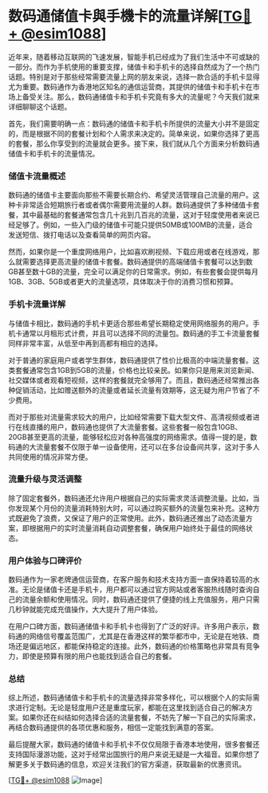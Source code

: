 # 数码通储值卡與手機卡的流量详解[[TG💪+ @esim1088](https://t.me/s/esim1088)]

近年来，随着移动互联网的飞速发展，智能手机已经成为了我们生活中不可或缺的一部分。而作为手机使用的重要支撑，储值卡和手机卡的选择自然成为了一个热门话题。特别是对于那些经常需要流量上网的朋友来说，选择一款合适的手机卡显得尤为重要。数码通作为香港地区知名的通信运营商，其提供的储值卡和手机卡在市场上备受关注。那么，数码通储值卡和手机卡究竟有多大的流量呢？今天我们就来详细聊聊这个话题。

首先，我们需要明确一点：数码通的储值卡和手机卡所提供的流量大小并不是固定的，而是根据不同的套餐计划和个人需求来决定的。简单来说，如果你选择了更高的套餐，那么你享受到的流量就会更多。接下来，我们就从几个方面来分析数码通储值卡和手机卡的流量情况。

### 储值卡流量概述

数码通的储值卡主要面向那些不需要长期合约、希望灵活管理自己流量的用户。这种卡非常适合短期旅行者或者偶尔需要用流量的人群。数码通提供了多种储值卡套餐，其中最基础的套餐通常包含几十兆到几百兆的流量，这对于轻度使用者来说已经足够了。例如，一些入门级的储值卡可能只提供50MB或100MB的流量，适合发送短信、拨打电话以及查看简单的网页内容。

然而，如果你是一个重度网络用户，比如喜欢刷视频、下载应用或者在线游戏，那么就需要选择更高流量的储值卡套餐。数码通提供的高端储值卡套餐可以达到数GB甚至数十GB的流量，完全可以满足你的日常需求。例如，有些套餐会提供每月1GB、3GB、5GB或者更大的流量选项，具体取决于你的消费习惯和预算。

### 手机卡流量详解

与储值卡相比，数码通的手机卡更适合那些希望长期稳定使用网络服务的用户。手机卡通常以月租形式计费，并且可以选择不同的流量包。数码通的手工卡流量套餐同样非常丰富，从低至中再到高都有相应的选择。

对于普通的家庭用户或者学生群体，数码通提供了性价比极高的中端流量套餐。这类套餐通常包含1GB到5GB的流量，价格也比较亲民。如果你只是用来浏览新闻、社交媒体或者观看短视频，这样的套餐就完全够用了。而且，数码通还经常推出各种促销活动，比如赠送额外的流量或者延长流量有效期等，这无疑为用户节省了不少费用。

而对于那些对流量需求较大的用户，比如经常需要下载大型文件、高清视频或者进行在线直播的用户，数码通也提供了大流量套餐。这些套餐一般包含10GB、20GB甚至更高的流量，能够轻松应对各种高强度的网络需求。值得一提的是，数码通的大流量套餐不仅限于单一设备使用，还可以在多台设备间共享，这对于多人共同使用的情况非常方便。

### 流量升级与灵活调整

除了固定套餐外，数码通还允许用户根据自己的实际需求灵活调整流量。比如，当你发现某个月份的流量消耗特别大时，可以通过购买额外的流量包来补充。这种方式既避免了浪费，又保证了用户的正常使用。此外，数码通还推出了动态流量方案，即根据用户的实时流量消耗自动调整套餐，确保用户始终处于最佳的网络状态。

### 用户体验与口碑评价

数码通作为一家老牌通信运营商，在客户服务和技术支持方面一直保持着较高的水准。无论是储值卡还是手机卡，用户都可以通过官方网站或者客服热线随时查询自己的流量余额和使用情况。同时，数码通还提供了便捷的线上充值服务，用户只需几秒钟就能完成充值操作，大大提升了用户体验。

在用户口碑方面，数码通储值卡和手机卡也得到了广泛的好评。许多用户表示，数码通的网络信号覆盖范围广，尤其是在香港这样的繁华都市中，无论是在地铁、商场还是偏远地区，都能保持稳定的连接。此外，数码通的价格策略也非常具有竞争力，即使是预算有限的用户也能找到适合自己的套餐。

### 总结

综上所述，数码通储值卡和手机卡的流量选择非常多样化，可以根据个人的实际需求进行定制。无论是轻度用户还是重度玩家，都能在这里找到适合自己的解决方案。如果你还在纠结如何选择合适的流量套餐，不妨先了解一下自己的实际需求，再结合数码通提供的各项优惠和服务，相信一定能找到满意的答案。

最后提醒大家，数码通的储值卡和手机卡不仅仅局限于香港本地使用，很多套餐还支持国际漫游功能，这对于经常出国旅行的用户来说无疑是一大福音。如果你想了解更多关于数码通的信息，欢迎关注我们的官方渠道，获取最新的优惠资讯。

[[TG💪+ @esim1088](https://t.me/s/esim1088) ![Image](https://i.postimg.cc/4NQfJmqS/Snipaste-2025-05-13-00-14-12.png)]